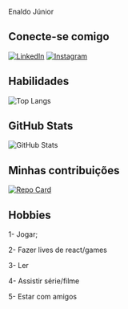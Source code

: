 Enaldo Júnior

## Conecte-se comigo
[![LinkedIn](https://img.shields.io/badge/LinkedIn-000?style=for-the-badge&logo=linkedin&logoColor=0E76A8)](https://www.linkedin.com/in/enaldo-j%C3%BAnior-07711b143/)
[![Instagram](https://img.shields.io/badge/Instagram-000?style=for-the-badge&logo=instagram)](https://www.instagram.com/juniorenaldo/)
## Habilidades
![Top Langs](https://github-readme-stats-git-masterrstaa-rickstaa.vercel.app/api/top-langs/?username=juniorenaldo&bg_color=000&border_color=30A3DC&title_color=E94D5F&text_color=FFF)
## GitHub Stats
![GitHub Stats](https://github-readme-stats.vercel.app/api?username=juniorenaldo&theme=transparent&bg_color=000&border_color=30A3DC&show_icons=true&icon_color=30A3DC&title_color=E94D5F&text_color=FFF)
## Minhas contribuições
[![Repo Card](https://github-readme-stats.vercel.app/api/pin/?username=juniorenaldo&repo=dio-lab-open-source&bg_color=000&border_color=30A3DC&show_icons=true&icon_color=30A3DC&title_color=E94D5F&text_color=FFF)](https://github.com/juniorenaldo/dio-lab-open-source)
## Hobbies
1- Jogar;

2- Fazer lives de react/games

3- Ler

4- Assistir série/filme

5- Estar com amigos
